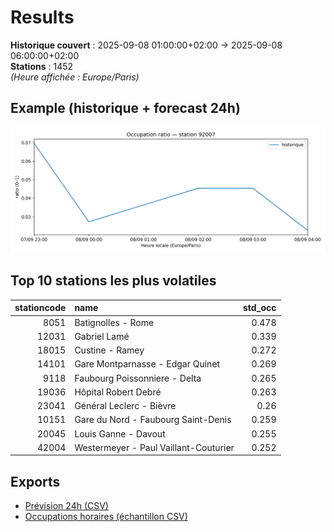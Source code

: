 # Results

**Historique couvert** : 2025-09-08 01:00:00+02:00 → 2025-09-08 06:00:00+02:00  
**Stations** : 1452  
*(Heure affichée : Europe/Paris)*

## Example (historique + forecast 24h)
![sample](assets/sample_forecast.png)

## Top 10 stations les plus volatiles
|   stationcode | name                                  |   std_occ |
|--------------:|:--------------------------------------|----------:|
|          8051 | Batignolles - Rome                    |     0.478 |
|         12031 | Gabriel Lamé                          |     0.339 |
|         18015 | Custine - Ramey                       |     0.272 |
|         14101 | Gare Montparnasse - Edgar Quinet      |     0.269 |
|          9118 | Faubourg Poissonniere - Delta         |     0.265 |
|         19036 | Hôpital Robert Debré                  |     0.263 |
|         23041 | Général Leclerc - Bièvre              |     0.26  |
|         10151 | Gare du Nord - Faubourg Saint-Denis   |     0.259 |
|         20045 | Louis Ganne - Davout                  |     0.255 |
|         42004 | Westermeyer - Paul Vaillant-Couturier |     0.252 |

## Exports
- [Prévision 24h (CSV)](exports/velib_forecast_24h.csv)
- [Occupations horaires (échantillon CSV)](exports/velib_hourly.csv)